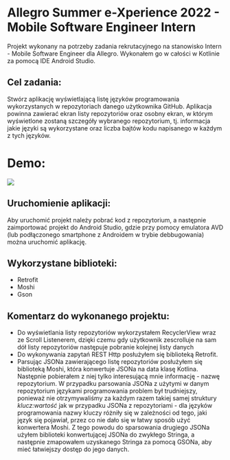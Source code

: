 # Allegro Summer e-Xperience 2022 - Mobile Software Engineer Intern

Projekt wykonany na potrzeby zadania rekrutacyjnego na stanowisko Intern - Mobile Software Engineer dla Allegro. Wykonałem go w całości w Kotlinie za pomocą IDE Android Studio.

## Cel zadania:
Stwórz aplikację wyświetlającą listę języków programowania wykorzystanych w repozytoriach danego użytkownika GitHub. Aplikacja powinna zawierać ekran listy repozytoriów oraz osobny ekran, w którym wyświetlone zostaną szczegóły wybranego repozytorium, tj. informacja jakie języki są wykorzystane oraz liczba bajtów kodu napisanego w każdym z tych języków.

# Demo:
![](demo.gif)

## Uruchomienie aplikacji:
Aby uruchomić projekt należy pobrać kod z repozytorium, a następnie zaimportować projekt do Android Studio, gdzie przy pomocy emulatora AVD (lub podłączonego smartphone z Androidem w trybie debbugowania) można uruchomić aplikację.

## Wykorzystane biblioteki:
- Retrofit
- Moshi
- Gson

## Komentarz do wykonanego projektu:
- Do wyświetlania listy repozytoriów wykorzystałem RecyclerView wraz ze Scroll Listenerem, dzięki czemu gdy użytkownik zescrolluje na sam dół listy repozytoriów następuje pobranie kolejnej listy danych
- Do wykonywania zapytań REST Http posłużyłem się biblioteką Retrofit. 
- Parsując JSONa zawierającego listę repozytoriów posłużyłem się biblioteką Moshi, która konwertuje JSONa na data klasę Kotlina. Następnie pobierałem z niej tylko interesującą mnie informację - nazwę repozytorium. W przypadku parsowania JSONa z użytymi w danym repozytorium językami programowania problem był trudniejszy, ponieważ nie otrzymywaliśmy za każdym razem takiej samej struktury *klucz:wartość* jak w przypadku JSONa z repozytoriami - dla języków programowania nazwy kluczy różniły się w zależności od tego, jaki język się pojawiał, przez co nie dało się w łatwy sposób użyć konwertera Moshi. Z tego powodu do sparsowania drugiego JSONa użyłem biblioteki konwertującej JSONa do zwykłego Stringa, a następnie zmapowałem uzyskanego Stringa za pomocą GSONa, aby mieć łatwiejszy dostęp do jego danych.
